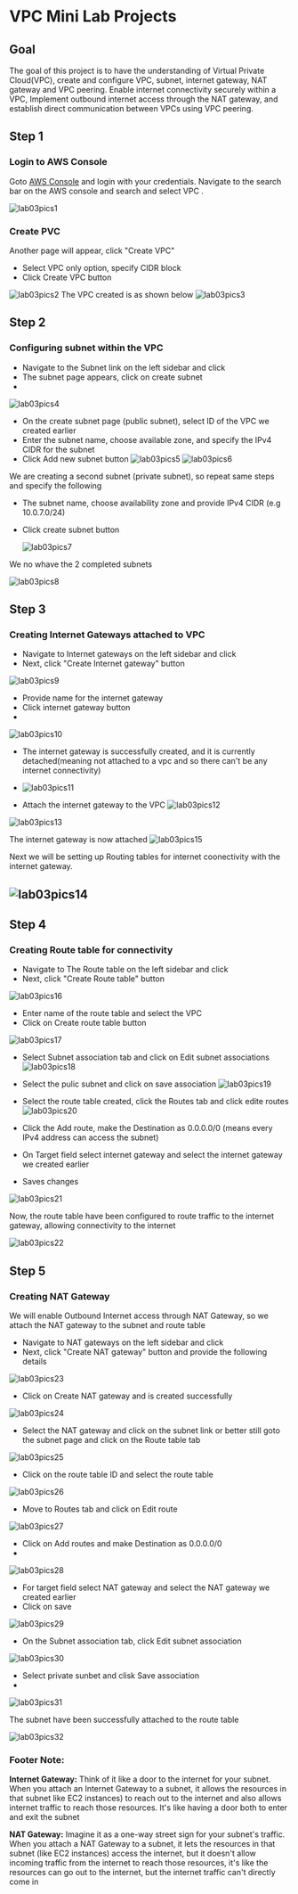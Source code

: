 # VPC Mini Lab Projects

## Goal
The goal of this project is to have the understanding of Virtual Private Cloud(VPC), create and configure VPC, subnet, internet gateway, NAT gateway and VPC peering. Enable internet connectivity securely within a VPC, Implement outbound internet access through the NAT gateway, and establish direct communication between VPCs using VPC peering.

## Step 1
### Login to AWS Console
Goto [AWS Console](https://console.aws.amazon.com/) and login with your credentials. Navigate to the search bar on the AWS console and search and select VPC . 

![lab03pics1](images/lab03pics1.png)

### Create PVC
Another page will appear, click "Create VPC"
- Select VPC only option, specify CIDR block
- Click Create VPC button
  
![lab03pics2](images/lab03pics2.png)
The VPC created is as shown below
![lab03pics3](images/lab03pics3.png)

## Step 2
### Configuring subnet within the VPC
- Navigate to the Subnet link on the left sidebar and click
- The subnet page appears, click on create subnet
- 
![lab03pics4](images/lab03pics4.png)

- On the create subnet page (public subnet), select ID of the VPC we created earlier
- Enter the subnet name, choose available zone, and specify the IPv4 CIDR for the subnet
- Click Add new subnet button
  ![lab03pics5](images/lab03pics5.png)
  ![lab03pics6](images/lab03pics6.png)

We are creating a second subnet (private subnet), so repeat same steps and specify the following
- The subnet name, choose availability zone and provide IPv4 CIDR (e.g 10.0.7.0/24)
- Click create subnet button
  
  ![lab03pics7](images/lab03pics7.png)

We no whave the 2 completed subnets

![lab03pics8](images/lab03pics8.png)

## Step 3
### Creating Internet Gateways attached to VPC
- Navigate to Internet gateways on the left sidebar and click
- Next, click "Create Internet gateway" button
  
![lab03pics9](images/lab03pics9.png)

- Provide name for the internet gateway
- Click internet gateway button
- 
![lab03pics10](images/lab03pics10.png)

- The internet gateway is successfully created, and it is currently detached(meaning not attached to a vpc and so there can't be any internet connectivity)
- 
  ![lab03pics11](images/lab03pics11.png)

- Attach the internet gateway to the VPC
![lab03pics12](images/lab03pics12.png)

![lab03pics13](images/lab03pics13.png)

The internet gateway is now attached
![lab03pics15](images/lab03pics15.png)

Next we will be setting up Routing tables for internet coonectivity with the internet gateway.

![lab03pics14](images/lab03pics14.png)
-
## Step 4
### Creating Route table for connectivity
- Navigate to The Route table on the left sidebar and click
- Next, click "Create Route table" button
  
![lab03pics16](images/lab03pics16.png)
- Enter name of the route table and select the VPC
- Click on Create route table button
  
![lab03pics17](images/lab03pics17.png)

- Select Subnet association tab and click on Edit subnet associations
![lab03pics18](images/lab03pics18.png)

- Select the pulic subnet and click on save association
![lab03pics19](images/lab03pics19.png)

- Select the route table created, click the Routes tab and click edite routes
![lab03pics20](images/lab03pics20.png)
- Click the Add route, make the Destination as 0.0.0.0/0 (means every IPv4 address can access the subnet)
- On Target field select internet gateway and select the internet gateway we created earlier
- Saves changes

![lab03pics21](images/lab03pics21.png)

Now, the route table have been configured to route traffic to the internet gateway, allowing connectivity to the internet

![lab03pics22](images/lab03pics22.png)

## Step 5
### Creating NAT Gateway
We will enable Outbound Internet access through NAT Gateway, so we attach the NAT gateway to the subnet and route table
- Navigate to NAT gateways on the left sidebar and click 
- Next, click "Create NAT gateway" button and provide the following details

![lab03pics23](images/lab03pics23.png)

- Click on Create NAT gateway and is created successfully
  
![lab03pics24](images/lab03pics24.png)

- Select the NAT gateway and click on the subnet link or better still goto the subnet page and click on the Route table tab

![lab03pics25](images/lab03pics25.png)

- Click on the route table ID and select the route table 

![lab03pics26](images/lab03pics26.png)

- Move to Routes tab and click on Edit route

![lab03pics27](images/lab03pics27.png)

- Click on Add routes and make Destination as 0.0.0.0/0
- 
![lab03pics28](images/lab03pics28.png)

- For target field select NAT gateway and select the NAT gateway we created earlier
- Click on save

![lab03pics29](images/lab03pics29.png)

- On the Subnet association tab, click Edit subnet association

![lab03pics30](images/lab03pics30.png)

- Select private sunbet and clisk Save association
- 
![lab03pics31](images/lab03pics31.png)

The subnet have been successfully attached to the route table

![lab03pics32](images/lab03pics32.png) 


### Footer Note:

**Internet Gateway:** Think of it like a door to the internet for your subnet. When you attach an Internet Gateway to a subnet, it allows the resources in that subnet like EC2 instances) to reach out to the internet and also allows internet traffic to reach those resources. It's like having a door both to enter and exit the subnet

**NAT Gateway:** Imagine it as a one-way street sign for your subnet's traffic. When you attach a NAT Gateway to a subnet, it lets the resources in that subnet (like EC2 instances) access the internet, but it doesn't allow incoming traffic from the internet to reach those resources, it's like the resources can go out to the internet, but the internet traffic can't directly come in




